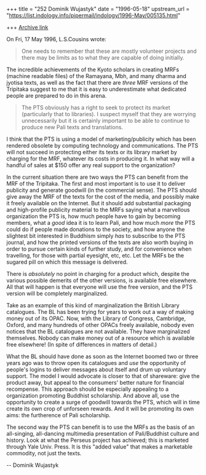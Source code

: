 +++
title = "252 Dominik Wujastyk"
date = "1996-05-18"
upstream_url = "https://list.indology.info/pipermail/indology/1996-May/005135.html"

+++
[Archive link](https://list.indology.info/pipermail/indology/1996-May/005135.html)


On Fri, 17 May 1996, L.S.Cousins wrote:

> One needs to remember that these are mostly volunteer projects and there
> may be limits as to what they are capable of doing initially.

The incredible achievements of the Kyoto scholars in creating MRFs
(machine readable files) of the Ramayana, Mbh, and many dharma and jyotisa
texts, as well as the fact that there are *three* MRF versions of the
Tripitaka suggest to me that it is easy to underestimate what dedicated
people are prepared to do in this arena.

> The PTS obviously has a right to seek to protect its market (particularly
> that to libraries). I suspect myself that they are worrying unnecessarily
> but it is certainly important to be able to continue to produce new Pali
> texts and translations.

I think that the PTS is using a model of marketing/publicity which has
been rendered obsolete by computing technology and communications.  The
PTS will not succeed in protecting either its texts or its library market
by charging for the MRF, whatever its costs in producing it.   In what way
will a handful of sales at $150 offer any real support to the
organization?

In the current situation there are two ways the PTS can benefit from the
MRF of the Tripitaka.  The first and most important is to use it to
deliver publicity and generate goodwill (in the commercial sense).  The
PTS should give away the MRF of the texts for the cost of the media, and
possibly make it freely available on the Internet.  But it should add
substantial packaging and high-profile publicity material to the MRFs
saying what a marvellous organization the PTS is, how much people have to
gain by becoming members, what a *good* idea it is to learn Pali, and how
much *more* the PTS could do if people made donations to the society, and
how anyone the slightest bit interested in Buddhism simply *has* to
subscribe to the PTS journal, and how the printed versions of the texts
are also worth buying in order to pursue certain kinds of further study,
and for convenience when travelling, for those with partial eyesight, etc,
etc.  Let the MRFs be the sugared pill on which this message is delivered.

There is *absolutely* no point in charging for a product which, despite
the various possible demerits of the other versions, is available free
elsewhere.  All that will happen is that everyone will use the free
version, and the PTS version will be completely marginalized.

Take as an example of this kind of marginalization the British Library
catalogues.  The BL has been trying for years to work out a way of making
money out of its OPAC.  Now, with the Library of Congress, Cambridge,
Oxford, and many hundreds of other OPACs freely available, nobody even
notices that the BL catalogues are not available.  They have marginalized
themselves.  Nobody can make money out of a resource which is available
free elsewhere! (In spite of differences in matters of detail.)

What the BL should have done as soon as the Internet boomed two or three
years ago was to throw open its catalogues and *use* the opportunity of
people's logins to deliver messages about itself and drum up voluntary
support.  The model I would advocate is closer to that of shareware: give
the product away, but appeal to the consumers' better nature for financial
recompense. This approach should be especially appealing to a organization
promoting Buddhist scholarship.  And above all, use the opportunity to
create a surge of goodwill towards the PTS, which will in time create its
own crop of unforseen rewards.  And it will be promoting its own aims: the
furtherence of Pali scholarship.

The second way the PTS can benefit is to use the MRFs as the basis of an
all-singing, all-dancing multimedia presentation of Pali/Buddhist culture
and history.  Look at what the Perseus project has achieved; this is
marketed through Yale Univ. Press.  It is this "added value" that makes a
marketable commodity, not just the texts.

--
Dominik Wujastyk





